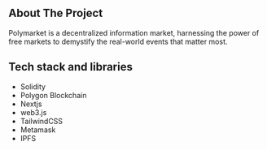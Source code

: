 ## About The Project

Polymarket is a decentralized information market, harnessing the power of free markets to demystify the real-world events that matter most.

## Tech stack and libraries

- Solidity
- Polygon Blockchain
- Nextjs
- web3.js
- TailwindCSS
- Metamask
- IPFS
